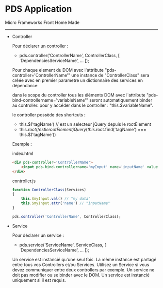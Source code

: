 PDS Application
===============================
Micro Frameworks Front Home Made
________________________________
  
  * Controller
    
    Pour déclarer un controller :
    - pds.controller('ControllerName', ControllerClass, [ 'DependenciesServiceName', ... ]);
    
    Pour chaque element du DOM avec l'attribute "pds-controller='ControllerName'"
    une instance de "ControllerClass" sera créée avec en premier parametre un dictionnaire des services en dépendance
      
    dans le scope du controller tous les éléments DOM avec l'attribute "pds-bind-controllername='variableName'"
    seront automatiquement binder au controller.
    pour y accéder dans le controller : "this.$variableName".
    
    le controller possède des shortcuts :
    - this.$('tagName') // est un selecteur jQuery depuis le rootElement
    - this.$root // est le rootElement jQuery (this.$root.find('tagName') === this.$('tagName'))
  
    Exemple :
      
    index.html
    ```html
    <div pds-controller='ControllerName'>
        <input pds-bind-controllername='myInput' name='inputName' value='my data'>
    </div>
    ```
    
    controller.js
    ```javascript
    function ControllerClass(Services)
    {
        this.$myInput.val() // "my data"
        this.$myInput.attr('name') // "inputName"
    }

    pds.controller('ControllerName', ControllerClass);
    ```
  
  * Service
    
    Pour déclarer un service :
    - pds.service('ServiceName', ServiceClass, [ 'DependenciesServiceName', ... ]);
  
    Un service est instancié qu'une seul fois. La même instance est partagé entre tous vos Controllers et/ou Services.
    Utilisez un Service si vous devez communiquer entre deux controllers par exemple.
    Un service ne doit pas modifier ou se binder avec le DOM.
    Un service est instancié uniquement si il est requis.
